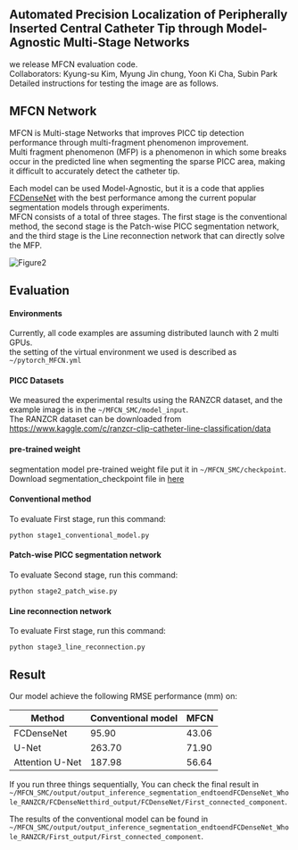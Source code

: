 ## Automated Precision Localization of Peripherally Inserted Central Catheter Tip through Model-Agnostic Multi-Stage Networks

we release MFCN evaluation code.    
Collaborators: Kyung-su Kim, Myung Jin chung, Yoon Ki Cha, Subin Park   
Detailed instructions for testing the image are as follows.   


## MFCN Network
MFCN is Multi-stage Networks that improves PICC tip detection performance through multi-fragment phenomenon improvement.   
Multi fragment phenomenon (MFP) is a phenomenon in which some breaks occur in the predicted line when segmenting the sparse PICC area, making it difficult to accurately detect the catheter tip.   


Each model can be used Model-Agnostic, but it is a code that applies [FCDenseNet](https://arxiv.org/abs/1611.09326) with the best performance among the current popular segmentation models through experiments.    
MFCN consists of a total of three stages. The first stage is the conventional method, the second stage is the Patch-wise PICC segmentation network, and the third stage is the Line reconnection network that can directly solve the MFP.

![Figure2](https://user-images.githubusercontent.com/79253022/148063562-edbe9208-259b-4e59-807b-c9d59a9e20b2.jpg)

## Evaluation
#### Environments
Currently, all code examples are assuming distributed launch with 2 multi GPUs.   
the setting of the virtual environment we used is described as `~/pytorch_MFCN.yml`

#### PICC Datasets
We measured the experimental results using the RANZCR dataset, and the example image is in the `~/MFCN_SMC/model_input`.   
The RANZCR dataset can be downloaded from
<https://www.kaggle.com/c/ranzcr-clip-catheter-line-classification/data>

#### pre-trained weight
segmentation model pre-trained weight file put it in `~/MFCN_SMC/checkpoint`.   
Download segmentation_checkpoint file in [here](https://drive.google.com/drive/folders/1p3RWyCzoQq8b4PWbgN_YNSNAqtSejcT-?usp=sharing)   

#### Conventional method
To evaluate First stage, run this command:
```
python stage1_conventional_model.py
```

#### Patch-wise PICC segmentation network
To evaluate Second stage, run this command:
```
python stage2_patch_wise.py
```

#### Line reconnection network
To evaluate First stage, run this command:
```
python stage3_line_reconnection.py
```


## Result

Our model achieve the following RMSE performance (mm) on:   

|Method|Conventional model|     MFCN     |
|------|---|---|
|FCDenseNet|95.90|43.06|
|U-Net|263.70|71.90|
|Attention U-Net|187.98|56.64|

If you run three things sequentially, You can check the final result in `~/MFCN_SMC/output/output_inference_segmentation_endtoendFCDenseNet_Whole_RANZCR/FCDenseNetthird_output/FCDenseNet/First_connected_component`.    


The results of the conventional model can be found in `~/MFCN_SMC/output/output_inference_segmentation_endtoendFCDenseNet_Whole_RANZCR/First_output/First_connected_component`.    
